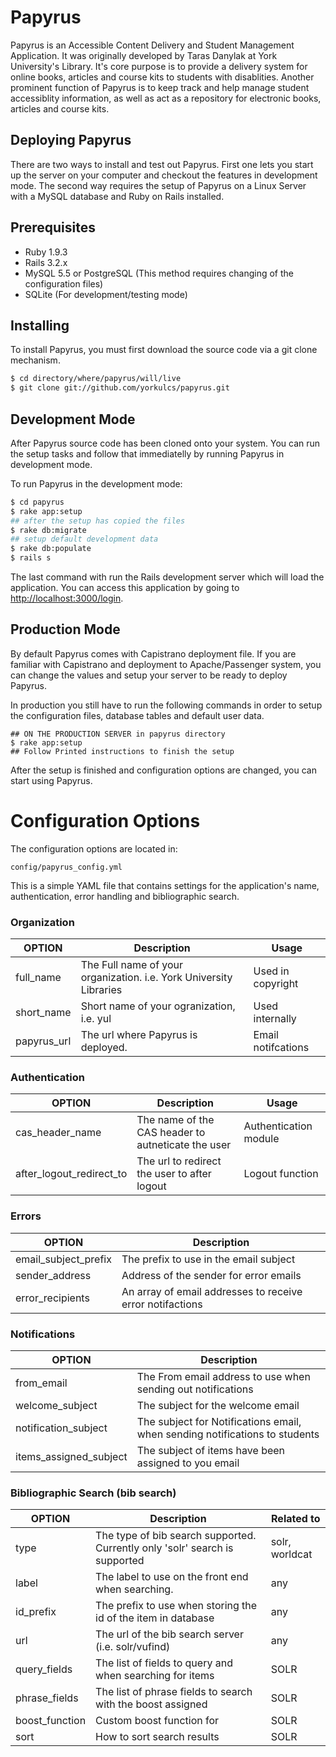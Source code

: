Papyrus
========================================================================

Papyrus is an  Accessible Content Delivery and Student Management Application. It was originally developed by Taras Danylak at York University's Library. It's core purpose is to provide a delivery system for online books, articles and course kits to students with disablities. Another prominent function of Papyrus is to keep track and help manage student accessiblity information, as well as act as a repository for electronic books, articles and course kits.

Deploying Papyrus 
------------------

There are two ways to install and test out Papyrus. First one lets you start up the server on your computer and checkout the features in development mode. The second way requires the setup of Papyrus on a Linux Server with a MySQL database and Ruby on Rails installed.

Prerequisites
-------------

- Ruby 1.9.3
- Rails 3.2.x
- MySQL 5.5 or PostgreSQL (This method requires changing of the configuration files)
- SQLite (For development/testing mode)
 
Installing
----------

To install Papyrus, you must first download the source code via a git clone mechanism. 

```sh
$ cd directory/where/papyrus/will/live
$ git clone git://github.com/yorkulcs/papyrus.git
```

Development Mode
----------------

After Papyrus source code has been cloned onto your system. You can run the setup tasks and follow that immediatelly by running Papyrus in development mode.

To run Papyrus in the development mode:

```sh
$ cd papyrus
$ rake app:setup
## after the setup has copied the files
$ rake db:migrate
## setup default development data
$ rake db:populate
$ rails s
```

The last command with run the Rails development server which will load the application. 
You can access this application by going to [http://localhost:3000/login](http://localhost:3000/login).


Production Mode
---------------

By default Papyrus comes with Capistrano deployment file. If you are familiar with Capistrano and deployment to Apache/Passenger system, you can change the values and setup your server to be ready to deploy Papyrus.

In production you still have to run the following commands in order to setup the configuration files, database tables and default user data.

``` 
## ON THE PRODUCTION SERVER in papyrus directory
$ rake app:setup
## Follow Printed instructions to finish the setup
```

After the setup is finished and configuration options are changed, you can start using Papyrus.

Configuration Options
=====================


The configuration options are located in:

```
config/papyrus_config.yml
```
This is a simple YAML file that contains settings for the application's name, authentication, error handling and bibliographic search.

### Organization

| OPTION      | Description                                                        | Usage              |
|-------------|--------------------------------------------------------------------|--------------------|
| full_name   | The Full name of your organization. i.e. York University Libraries | Used in copyright  |
| short_name  | Short name of your ogranization, i.e. yul                          | Used internally    | 
| papyrus_url | The url where Papyrus is deployed.                                 | Email notifcations |

### Authentication

| OPTION                      | Description                                        | Usage                 |
|-----------------------------|----------------------------------------------------|-----------------------|
| cas\_header\_name           | The name of the CAS header to autneticate the user | Authentication module |
| after\_logout\_redirect\_to | The url to redirect the user to after logout       | Logout function       |


### Errors

| OPTION                 | Description                                               | 
|------------------------|-----------------------------------------------------------|
| email\_subject\_prefix | The prefix to use in the email subject                    |
| sender_address         | Address of the sender for error emails                    |
| error_recipients       | An array of email addresses to receive error notifactions |

### Notifications

| OPTION                   | Description                                                                 |
|--------------------------|-----------------------------------------------------------------------------|
| from_email               | The From email address to use when sending out notifications                |
| welcome_subject          | The subject for the welcome email                                           |
| notification_subject     | The subject for Notifications email, when sending notifications to students |
| items\_assigned\_subject | The subject of items have been assigned to you email                        |


### Bibliographic Search (bib search)

| OPTION                   | Description                                                       | Related to     |
|--------------------------|-------------------------------------------------------------------|----------------|
| type           | The type of bib search supported. Currently only 'solr' search is supported | solr, worldcat |
| label          | The label to use on the front end when searching.                           | any |
| id_prefix      | The prefix to use when storing the id of the item in database               | any |
| url            | The url of the bib search server (i.e. solr/vufind)                         | any |
| query_fields   | The list of fields to query and when searching for items                    | SOLR |
| phrase_fields  | The list of phrase fields to search with the boost assigned                 | SOLR |
| boost_function | Custom boost function for                                                   | SOLR |
| sort           | How to sort search results                                                  | SOLR |
 







